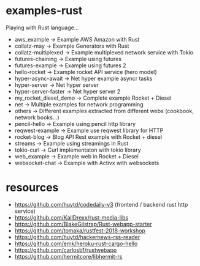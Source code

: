# examples-rust
Playing with Rust language...

- aws_example -> Example AWS Amazon with Rust
- collatz-may -> Example Generators with Rust
- collatz-multiplexed -> Example multiplexed network service with Tokio
- futures-chaining -> Example using futures
- futures-example -> Example using futures 2
- hello-rocket -> Example rocket API service (hero model)
- hyper-async-await ->  Net hyper example asyncr tasks
- hyper-server -> Net hyper server
- hyper-server-faster -> Net hyper server 2
- my_rocket_diesel_demo -> Complete example Rocket + Diesel
- net -> Multiple examples for network programming
- others -> Different examples extracted from different webs (cookbook, network books...)
- pencil-hello -> Example using pencil http library
- reqwest-example -> Example use reqwest library for HTTP
- rocket-blog -> Blog API Rest example with Rocket + diesel
- streams -> Example using streamings in Rust
- tokio-curl -> Curl implementaton with tokio library
- web_example -> Example web in Rocket + Diesel
- websocket-chat -> Example with Activx with websockets

# resources

- https://github.com/huytd/codedaily-v3 (frontend / backend rust http service)
- https://github.com/KallDrexx/rust-media-libs
- https://github.com/BlakeGilstrap/Rust-webapp-starter
- https://github.com/tomaka/rustfest-2018-workshop
- https://github.com/huytd/hackernews-rss-reader
- https://github.com/emk/heroku-rust-cargo-hello
- https://github.com/carlosb1/rustwebapp
- https://github.com/hermitcore/libhermit-rs


